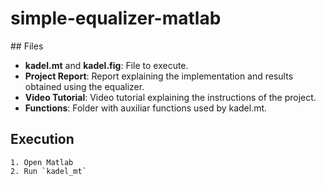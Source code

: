 # simple-equalizer-matlab

## Files

- **kadel.mt** and **kadel.fig**: File to execute.
- **Project Report**: Report explaining the implementation and results obtained using the equalizer.
- **Video Tutorial**: Video tutorial explaining the instructions of the project.
- **Functions**: Folder with auxiliar functions used by kadel.mt.

## Execution
	1. Open Matlab
	2. Run `kadel_mt`
		 
